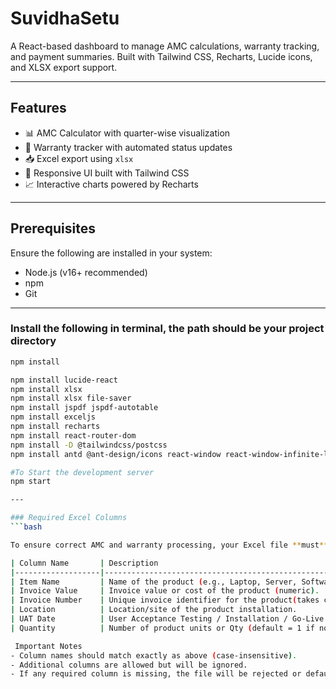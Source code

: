# SuvidhaSetu

A React-based dashboard to manage AMC calculations, warranty tracking, and payment summaries. Built with Tailwind CSS, Recharts, Lucide icons, and XLSX export support.

---

##  Features

- 📊 AMC Calculator with quarter-wise visualization
- 📅 Warranty tracker with automated status updates
- 📥 Excel export using `xlsx`
- 📌 Responsive UI built with Tailwind CSS
- 📈 Interactive charts powered by Recharts

---

##  Prerequisites
Ensure the following are installed in your system:

- Node.js (v16+ recommended)
- npm
- Git

---




### Install the following in terminal, the path should be your project directory
```bash
npm install

npm install lucide-react
npm install xlsx
npm install xlsx file-saver
npm install jspdf jspdf-autotable
npm install exceljs
npm install recharts
npm install react-router-dom
npm install -D @tailwindcss/postcss
npm install antd @ant-design/icons react-window react-window-infinite-loader web-vitals

#To Start the development server
npm start

---

### Required Excel Columns
```bash

To ensure correct AMC and warranty processing, your Excel file **must** include the following columns:

| Column Name       | Description                                                                 |
|-------------------|-----------------------------------------------------------------------------|
| Item Name         | Name of the product (e.g., Laptop, Server, Software License).               |
| Invoice Value     | Invoice value or cost of the product (numeric).                             |
| Invoice Number    | Unique invoice identifier for the product(takes characters aswell)          |
| Location          | Location/site of the product installation.                                  |
| UAT Date          | User Acceptance Testing / Installation / Go-Live date (used for AMC start). |
| Quantity          | Number of product units or Qty (default = 1 if not provided).               |

 Important Notes 
- Column names should match exactly as above (case-insensitive).  
- Additional columns are allowed but will be ignored.  
- If any required column is missing, the file will be rejected or default values will be applied.  

